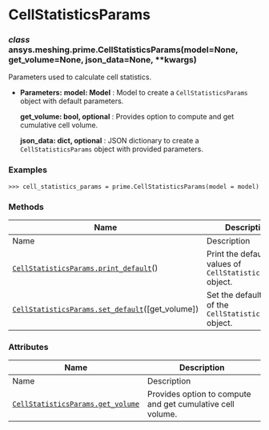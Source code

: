 # CellStatisticsParams

<a id="ansys.meshing.prime.CellStatisticsParams"></a>

### *class* ansys.meshing.prime.CellStatisticsParams(model=None, get_volume=None, json_data=None, \*\*kwargs)

Parameters used to calculate cell statistics.

* **Parameters:**
  **model: Model**
  : Model to create a `CellStatisticsParams` object with default parameters.

  **get_volume: bool, optional**
  : Provides option to compute and get cumulative cell volume.

  **json_data: dict, optional**
  : JSON dictionary to create a `CellStatisticsParams` object with provided parameters.

### Examples

```pycon
>>> cell_statistics_params = prime.CellStatisticsParams(model = model)
```

<!-- !! processed by numpydoc !! -->

### Methods

| Name | Description |
|------------------------------------------------------------------------------------------------------------------------------------------------------------------|--------------------------------------------------------------|
| Name | Description |
| [`CellStatisticsParams.print_default`](ansys.meshing.prime.CellStatisticsParams.print_default.md#ansys.meshing.prime.CellStatisticsParams.print_default)()       | Print the default values of `CellStatisticsParams` object.   |
| [`CellStatisticsParams.set_default`](ansys.meshing.prime.CellStatisticsParams.set_default.md#ansys.meshing.prime.CellStatisticsParams.set_default)([get_volume]) | Set the default values of the `CellStatisticsParams` object. |

### Attributes

| Name | Description |
|---------------------------------------------------------------------------------------------------------------------------------------------------|--------------------------------------------------------------|
| Name | Description |
| [`CellStatisticsParams.get_volume`](ansys.meshing.prime.CellStatisticsParams.get_volume.md#ansys.meshing.prime.CellStatisticsParams.get_volume)   | Provides option to compute and get cumulative cell volume.   |
<!-- vale on -->